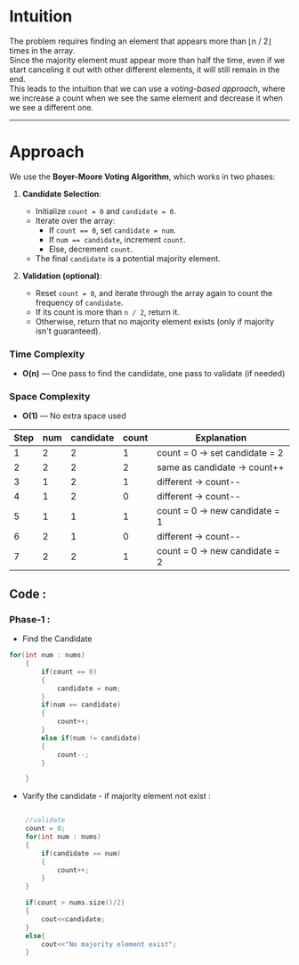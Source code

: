 # Intuition
The problem requires finding an element that appears more than ⌊n / 2⌋ times in the array.  
Since the majority element must appear more than half the time, even if we start canceling it out with other different elements, it will still remain in the end.  
This leads to the intuition that we can use a *voting-based approach*, where we increase a count when we see the same element and decrease it when we see a different one.

---

# Approach
We use the **Boyer-Moore Voting Algorithm**, which works in two phases:

1. **Candidate Selection**:  
   - Initialize `count = 0` and `candidate = 0`.
   - Iterate over the array:
     - If `count == 0`, set `candidate = num`.
     - If `num == candidate`, increment `count`.
     - Else, decrement `count`.
   - The final `candidate` is a potential majority element.

2. **Validation (optional)**:  
   - Reset `count = 0`, and iterate through the array again to count the frequency of `candidate`.
   - If its count is more than `n / 2`, return it.  
   - Otherwise, return that no majority element exists (only if majority isn't guaranteed).

### Time Complexity
- **O(n)** — One pass to find the candidate, one pass to validate (if needed)

### Space Complexity
- **O(1)** — No extra space used



| Step | num | candidate | count | Explanation                    |
|------|-----|-----------|-------|--------------------------------|
| 1    | 2   | 2         | 1     | count = 0 → set candidate = 2  |
| 2    | 2   | 2         | 2     | same as candidate → count++    |
| 3    | 1   | 2         | 1     | different → count--            |
| 4    | 1   | 2         | 0     | different → count--            |
| 5    | 1   | 1         | 1     | count = 0 → new candidate = 1  |
| 6    | 2   | 1         | 0     | different → count--            |
| 7    | 2   | 2         | 1     | count = 0 → new candidate = 2  |

## Code : 
### Phase-1 :
- Find the Candidate
```cpp
for(int num : nums)
    {
        if(count == 0)
        {
            candidate = num;
        }
        if(num == candidate)
        {
            count++;
        }
        else if(num != candidate)
        {
            count--;
        }

    }
```
- Varify the candidate - if majority element not exist :
```cpp

    //validate
    count = 0;
    for(int num : nums)
    {
        if(candidate == num)
        {
            count++;
        }
    }

    if(count > nums.size()/2)
    {
        cout<<candidate;
    }
    else{
        cout<<"No majority element exist";
    }
```
